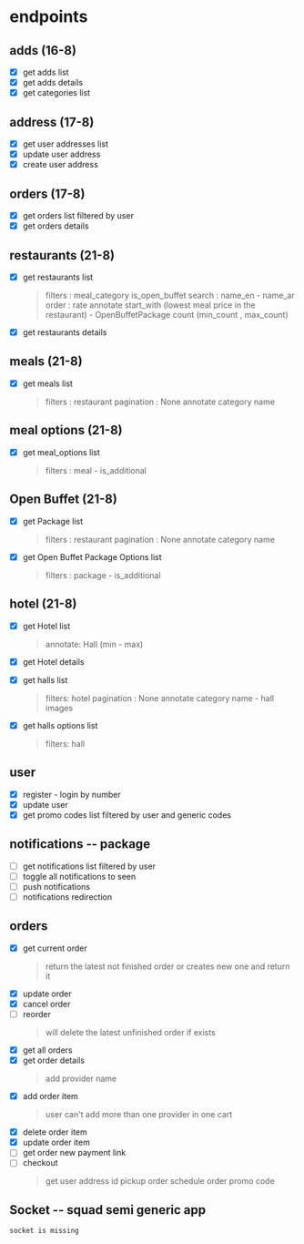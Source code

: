 # endpoints

## adds  (16-8)

* [X] get adds list
* [X] get adds details
* [X] get categories list

## address (17-8)

* [X] get user addresses list
* [X] update user address
* [X] create user address

## orders (17-8)

* [X] get orders list filtered by user
* [X] get orders details

## restaurants (21-8)

* [X] get restaurants list

  > filters : meal_category is_open_buffet
  > search : name_en - name_ar
  > order : rate
  > annotate start_with (lowest meal price in the restaurant) - OpenBuffetPackage count (min_count , max_count)
  >
* [X] get restaurants details

## meals  (21-8)

* [X] get meals list
  > filters : restaurant
  > pagination : None
  > annotate category name
  >

## meal options  (21-8)

* [X] get meal_options list
  > filters : meal - is_additional
  >

## Open Buffet  (21-8)

* [X] get Package list

  > filters : restaurant
  > pagination : None
  > annotate category name
  >
* [X] get Open Buffet Package Options list

  > filters : package - is_additional
  >

## hotel   (21-8)

* [X] get Hotel list

  > annotate: Hall (min - max)
  >
* [X] get Hotel details
* [X] get halls list

  > filters: hotel
  > pagination : None
  > annotate category name  - hall images
  >
* [X] get halls options list

  > filters: hall
  >

## user

* [X] register - login  by number
* [X] update user
* [X] get promo codes list filtered by user and generic codes

## notifications -- package

* [ ] get notifications list filtered by user
* [ ] toggle all notifications to seen
* [ ] push notifications
* [ ] notifications redirection

## orders

* [X] get current order
  > return the latest not finished order or creates new one and return it
  >
* [X] update order
* [X] cancel order
* [ ] reorder
  > will delete the latest unfinished order if exists
  >
* [X] get all orders
* [X] get order details
  > add provider name
  >
* [X] add order item
  > user can't add more than one provider in one cart
  >
* [X] delete order item
* [X] update order item
* [ ] get order new payment link
* [ ] checkout
  > get user address id
  > pickup order
  > schedule order
  > promo code
  >

## Socket -- squad semi generic app

    socket is missing
